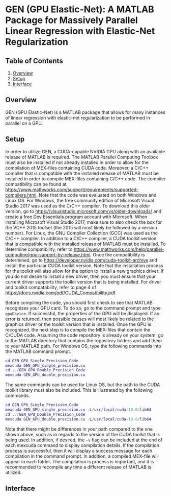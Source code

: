 # GEN (GPU Elastic-Net): A MATLAB Package for Massively Parallel Linear Regression with Elastic-Net Regularization

## Table of Contents
1. [Overview](#Overview)
2. [Setup](#Setup)
3. [Interface](#Interface)

## Overview
GEN (GPU Elastic-Net) is a MATLAB package that allows for many instances of linear regression with elastic-net regularization to be performed in parallel on a GPU.

## Setup
In order to utilize GEN, a CUDA-capable NVIDIA GPU along with an available release of MATLAB is required. The MATLAB Parallel Computing Toolbox must also be installed if not already installed in order to allow for the compilation of MEX-files containing CUDA code. Moreover, a C/C++ compiler that is compatible with the installed release of MATLAB must be installed in order to compile MEX-files containing C/C++ code. The compiler compatibility can be found at https://www.mathworks.com/support/requirements/supported-compilers.html. Note that the code was evaluated on both Windows and Linux OS. For Windows, the free community edition of Microsoft Visual Studio 2017 was used as the C/C++ compiler. To download this older version, go to https://visualstudio.microsoft.com/vs/older-downloads/ and create a free Dev Essentials program account with Microsoft. When installing Microsoft Visual Studio 2017, make sure to also check the box for the VC++ 2015 toolset (the 2015 will most likely be followed by a version number). For Linux, the GNU Compiler Collection (GCC) was used as the C/C++ compiler. In addition to a C/C++ compiler, a CUDA toolkit version that is compatible with the installed release of MATLAB must be installed. To determine compatibility, refer to https://www.mathworks.com/help/parallel-computing/gpu-support-by-release.html. Once the compatibility is determined, go to https://developer.nvidia.com/cuda-toolkit-archive and install the particular CUDA toolkit version. Note that the installation process for the toolkit will also allow for the option to install a new graphics driver. If you do not desire to install a new driver, then you must ensure that your current driver supports the toolkit version that is being installed. For driver and toolkit compatability, refer to page 4 of https://docs.nvidia.com/pdf/CUDA_Compatibility.pdf.

Before compiling the code, you should first check to see that MATLAB recognizes your GPU card. To do so, go to the command prompt and type ```gpuDevice```. If successful, the properties of the GPU will be displayed. If an error is returned, then possible causes will most likely be related to the graphics driver or the toolkit version that is installed. Once the GPU is recognized, the next step is to compile the MEX-files that contain the C/CUDA code. Assuming the code repository is already on your system, go to the MATLAB directory that contains the repository folders and add them to your MATLAB path. For Windows OS, type the following commands into the MATLAB command prompt.

```Matlab
cd GEN_GPU_Single_Precision_Code
mexcuda GEN_GPU_single_precision.cu
cd ../GEN_GPU_Double_Precision_Code
mexcuda GEN_GPU_double_precision.cu
```

The same commands can be used for Linux OS, but the path to the CUDA toolkit library must also be included. This is illustrated by the following commands.

```Matlab
cd GEN_GPU_Single_Precision_Code
mexcuda GEN_GPU_single_precision.cu -L/usr/local/cuda-10.0/lib64
cd ../GEN_GPU_Double_Precision_Code
mexcuda GEN_GPU_double_precision.cu -L/usr/local/cuda-10.0/lib64
```

Note that there might be differences in your path compared to the one shown above, such as in regards to the version of the CUDA toolkit that is being used. In addition, if desired, the ```-v``` flag can be included at the end of each mexcuda command to display compilation details. If the compilation process is successful, then it will display a success message for each compilation in the command prompt. In addition, a compiled MEX-file will appear in each folder. The compilation is process is important, and it is recommended to recompile any time a different release of MATLAB is utilized.

## Interface
